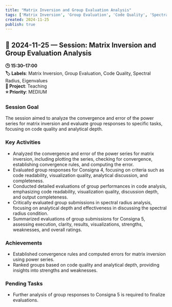 ```yaml
---
title: "Matrix Inversion and Group Evaluation Analysis"
tags: ['Matrix Inversion', 'Group Evaluation', 'Code Quality', 'Spectral Radius', 'Eigenvalues']
created: 2024-11-25
publish: true
---
```


## 📅 2024-11-25 — Session: Matrix Inversion and Group Evaluation Analysis

**🕒 15:30–17:00**  
**🏷️ Labels**: Matrix Inversion, Group Evaluation, Code Quality, Spectral Radius, Eigenvalues  
**📂 Project**: Teaching  
**⭐ Priority**: MEDIUM  


### Session Goal
The session aimed to analyze the convergence and error of the power series for matrix inversion and evaluate group responses to specific tasks, focusing on code quality and analytical depth.

### Key Activities
- Analyzed the convergence and error of the power series for matrix inversion, including plotting the series, checking for convergence, establishing convergence rules, and computing the error.
- Evaluated group responses for Consigna 4, focusing on criteria such as code readability, visualization quality, analytical discussion, and completeness.
- Conducted detailed evaluations of group performances in code analysis, emphasizing code readability, visualization quality, discussion depth, and output completeness.
- Critically evaluated group submissions in spectral radius analysis, focusing on analytical depth and effectiveness in discussing the spectral radius condition.
- Summarized evaluations of group submissions for Consigna 5, assessing execution, clarity, results, visualizations, strengths, weaknesses, and overall ratings.

### Achievements
- Established convergence rules and computed errors for matrix inversion using power series.
- Ranked groups based on code quality and analytical depth, providing insights into strengths and weaknesses.

### Pending Tasks
- Further analysis of group responses to Consigna 5 is required to finalize evaluations.
